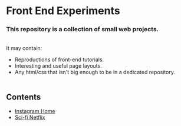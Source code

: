 # Front End Experiments

### This repository is a collection of small web projects.



<br>It may contain:
- Reproductions of front-end tutorials.
- Interesting and useful page layouts.
- Any html/css that isn't big enough to be in a dedicated repository.<br><br>


## Contents

   * [Instagram Home](./Experiments/InstagramHome)
   * [Sci-fi Netflix](./Experiments/SciFlix)

   
